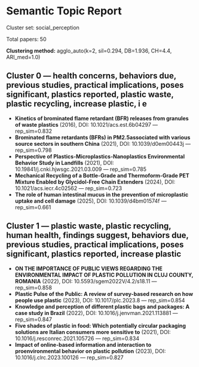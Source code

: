 # Semantic Topic Report

Cluster set: social_perception

Total papers: 50

**Clustering method:** agglo_auto(k=2, sil=0.294, DB=1.936, CH=4.4, ARI_med=1.0)

## Cluster 0 — health concerns, behaviors due, previous studies, practical implications, poses significant, plastics reported, plastic waste, plastic recycling, increase plastic, i e

- **Kinetics of brominated flame retardant (BFR) releases from granules of waste plastics** (2016), DOI: 10.1021/acs.est.6b04297 — rep_sim=0.832
- **Brominated flame retardants (BFRs) in PM<inf>2.5</inf>associated with various source sectors in southern China** (2021), DOI: 10.1039/d0em00443j — rep_sim=0.798
- **Perspective of Plastics-Microplastics-Nanoplastics Environmental Behavior Study in Landfills** (2021), DOI: 10.19841/j.cnki.hjwsgc.2021.03.009 — rep_sim=0.785
- **Mechanical Recycling of a Bottle-Grade and Thermoform-Grade PET Mixture Enabled by Glycidol-Free Chain Extenders** (2024), DOI: 10.1021/acs.iecr.4c02562 — rep_sim=0.723
- **The role of human intestinal mucus in the prevention of microplastic uptake and cell damage** (2025), DOI: 10.1039/d4bm01574f — rep_sim=0.661

## Cluster 1 — plastic waste, plastic recycling, human health, findings suggest, behaviors due, previous studies, practical implications, poses significant, plastics reported, increase plastic

- **ON THE IMPORTANCE OF PUBLIC VIEWS REGARDING THE ENVIRONMENTAL IMPACT OF PLASTIC POLLUTION IN CLUJ COUNTY, ROMANIA** (2022), DOI: 10.5593/sgem2022V/4.2/s18.11 — rep_sim=0.858
- **Plastic Pulse of the Public: A review of survey-based research on how people use plastic** (2023), DOI: 10.1017/plc.2023.8 — rep_sim=0.854
- **Knowledge and perception of different plastic bags and packages: A case study in Brazil** (2022), DOI: 10.1016/j.jenvman.2021.113881 — rep_sim=0.847
- **Five shades of plastic in food: Which potentially circular packaging solutions are Italian consumers more sensitive to** (2021), DOI: 10.1016/j.resconrec.2021.105726 — rep_sim=0.834
- **Impact of online-based information and interaction to proenvironmental behavior on plastic pollution** (2023), DOI: 10.1016/j.clrc.2023.100126 — rep_sim=0.827

